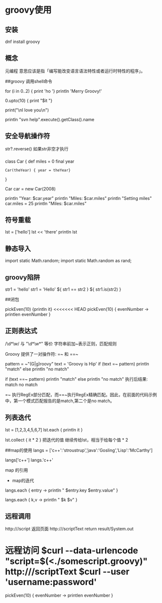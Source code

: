 # groovy使用

## 安装
dnf install groovy


## 概念
元编程 意思应该是指「编写能改变语言语法特性或者运行时特性的程序」。

##groovy 调用shell命令

for (i in 0..2) { print 'ho '}
println 'Merry Groovy!'

0.upto(10) { print "$it "}


print("\nI love you\n")


println "svn help".execute().getClass().name


## 安全导航操作符

str?.reverse()   如果str非空才执行

###
class Car {
    def miles = 0
    final year

    Car(theYear) { year = theYear}
}

Car car = new Car(2008)

println "Year: $car.year"
println "Miles: $car.miles"
println "Setting miles"
car.miles = 25
println "Miles: $car.miles"

## 符号重载

lst = ['hello']
lst << 'there'
println lst

## 静态导入
import static Math.random;
import static Math.random as rand;


## groovy陷阱

str1 = 'hello'
str1 = 'Hello'
${ str1 == str2 }
${ str1.is(str2) }

##闭包

pickEven(10) {println it}
<<<<<<< HEAD
pickEven(10) { evenNumber -> printlen evenNumber }

## 正则表达式

/\d*\w/ 与 "\\d*\\w*" 等价
字符串前加~表示正则，匹配规则

Groovy 提供了一对操作符: =~ 和 ==~

pattern = ~"(G|g)roovy"
text = 'Groovy is Hip'
if (text =~ pattern)
    println "match"
else
    println "no match"

if (text ==~ pattern)
    println "match"
else
    println "no match"
执行后结果:
match
no match

=~ 执行RegEx部分匹配，而==~执行RegEx精确匹配。因此，在前面的代码示例中，第一个模式匹配报告的是match,第二个是no match。

## 列表迭代
lst = [1,2,3,4,5,6,7]
lst.each { println it }

lst.collect { it * 2 }  把迭代的值 继续传给lst，相当于给每个值 * 2

##map的使用
langs = ['c++':'stroustrup','java':'Gosling','Lisp':'McCarthy']

langs['c++']
langs.'c++'

map 的引用

+ map的迭代

langs.each { entry ->
 println " $entry.key $entry.value"
}


langs.each { k,v ->
 println " $k $v"
}


## 远程调用

http://<jenkins>/script
返回页面
http://<jenkins>/scriptText
return result/System.out

远程访问
$curl --data-urlencode "script=$(<./somescript.groovy)" http://<jenkins>/scriptText
$curl --user 'username:password'
=======
pickEven(10) { evenNumber -> printlen evenNumber }
